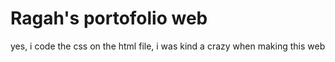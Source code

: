 # Ragah's portofolio web
yes, i code the css on the html file, i was kind a crazy when making this web

